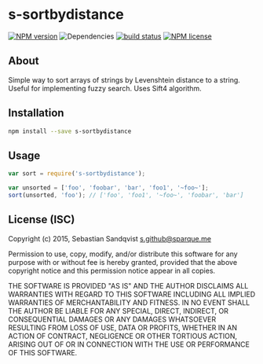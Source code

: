 # s-sortbydistance

[![NPM version](https://img.shields.io/npm/v/s-sortbydistance.svg)](https://www.npmjs.com/package/s-sortbydistance) ![Dependencies](https://img.shields.io/david/sebastiansandqvist/s-sortbydistance.svg) [![build status](http://img.shields.io/travis/sebastiansandqvist/s-sortbydistance.svg)](https://travis-ci.org/sebastiansandqvist/s-sortbydistance) [![NPM license](https://img.shields.io/npm/l/s-sortbydistance.svg)](https://www.npmjs.com/package/s-sortbydistance)

## About
Simple way to sort arrays of strings by Levenshtein distance to a string. Useful for implementing fuzzy search. Uses Sift4 algorithm.

## Installation
```bash
npm install --save s-sortbydistance
```

## Usage
```javascript
var sort = require('s-sortbydistance');

var unsorted = ['foo', 'foobar', 'bar', 'foo1', '~foo~'];
sort(unsorted, 'foo'); // ['foo', 'foo1', '~foo~', 'foobar', 'bar']
```

## License (ISC)
Copyright (c) 2015, Sebastian Sandqvist <s.github@sparque.me>

Permission to use, copy, modify, and/or distribute this software for any purpose with or without fee is hereby granted, provided that the above copyright notice and this permission notice appear in all copies.

THE SOFTWARE IS PROVIDED "AS IS" AND THE AUTHOR DISCLAIMS ALL WARRANTIES WITH REGARD TO THIS SOFTWARE INCLUDING ALL IMPLIED WARRANTIES OF MERCHANTABILITY AND FITNESS. IN NO EVENT SHALL THE AUTHOR BE LIABLE FOR ANY SPECIAL, DIRECT, INDIRECT, OR CONSEQUENTIAL DAMAGES OR ANY DAMAGES WHATSOEVER RESULTING FROM LOSS OF USE, DATA OR PROFITS, WHETHER IN AN ACTION OF CONTRACT, NEGLIGENCE OR OTHER TORTIOUS ACTION, ARISING OUT OF OR IN CONNECTION WITH THE USE OR PERFORMANCE OF THIS SOFTWARE.